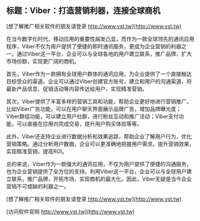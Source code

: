 ## **标题：Viber：打造营销利器，连接全球商机**

[想了解推广相关软件的朋友请登录 http://www.vst.tw](http://www.vst.tw)

在当今数字化时代，移动应用的重要性越发凸显，而作为一款全球领先的通讯应用程序，Viber不仅为用户提供了便捷的即时通讯服务，更成为企业营销的利器之一。通过Viber这一平台，企业可以与全球各地的用户建立联系，推广品牌，扩大市场份额，实现更广阔的商机。

首先，Viber作为一款拥有全球用户群体的通讯应用，为企业提供了一个直接触达目标受众的渠道。企业可以通过Viber创建官方账号，建立和用户的沟通渠道，将最新产品信息、促销活动等内容传达给用户，实现精准营销。

其次，Viber提供了丰富多样的营销工具和功能，帮助企业更好地进行营销推广。比如Viber广告功能，可以在用户聊天界面展示品牌广告，增加品牌曝光度；Viber群组功能，可以建立用户社群，进行粉丝互动和推广活动；Viber支付功能，可以直接在应用内完成交易，提升用户购买体验等等。

此外，Viber还支持企业进行数据分析和效果追踪，帮助企业了解用户行为，优化营销策略。通过分析用户数据，企业可以更准确地把握用户需求，提升营销效果，实现精准营销，提高ROI。

总的来说，Viber作为一款强大的通讯应用，不仅为用户提供了便捷的沟通服务，也为企业营销提供了全方位的支持。利用Viber这一平台，企业可以与全球用户建立联系，推广品牌，开拓市场，实现商机的最大化。因此，Viber无疑是当今企业营销不可或缺的利器之一。

[想了解推广相关软件的朋友请登录 http://www.vst.tw](http://www.vst.tw)


[访问软件官网 http://www.vst.tw](http://www.vst.tw)
